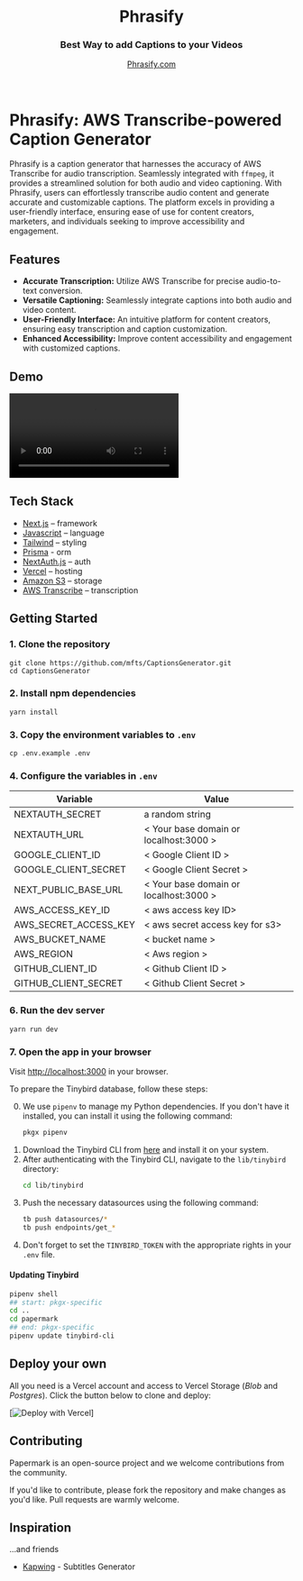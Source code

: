 <div align="center">
  <h1 align="center">Phrasify</h1>
  <h3>Best Way to add Captions to your Videos</h3>

</div>

<div align="center">
  <a href="https://phrasify.sudhanshu.site">Phrasify.com</a>
</div>

<br/>
<br/>

# Phrasify: AWS Transcribe-powered Caption Generator

Phrasify is a caption generator that harnesses the accuracy of AWS Transcribe for audio transcription. Seamlessly integrated with `ffmpeg`, it provides a streamlined solution for both audio and video captioning. 
With Phrasify, users can effortlessly transcribe audio content and generate accurate and customizable captions. The platform excels in providing a user-friendly interface, ensuring ease of use for content creators, marketers, and individuals seeking to improve accessibility and engagement.


## Features
- **Accurate Transcription:** Utilize AWS Transcribe for precise audio-to-text conversion.
- **Versatile Captioning:** Seamlessly integrate captions into both audio and video content.
- **User-Friendly Interface:** An intuitive platform for content creators, ensuring easy transcription and caption customization.
- **Enhanced Accessibility:** Improve content accessibility and engagement with customized captions.


## Demo 
![Phrasify Welcome GIF](public/phrasify-demo.wmv)


## Tech Stack

- [Next.js](https://nextjs.org/) – framework
- [Javascript](https://developer.mozilla.org/en-US/docs/Web/JavaScript) – language
- [Tailwind](https://tailwindcss.com/) – styling
- [Prisma](https://prisma.io) - orm
- [NextAuth.js](https://next-auth.js.org/) – auth
- [Vercel](https://vercel.com/) – hosting
- [Amazon S3](https://aws.amazon.com/s3) – storage
- [AWS Transcribe](https://aws.amazon.com/transcribe) – transcription



## Getting Started


### 1. Clone the repository

```shell
git clone https://github.com/mfts/CaptionsGenerator.git
cd CaptionsGenerator
```

### 2. Install npm dependencies

```shell
yarn install
```

### 3. Copy the environment variables to `.env`

```shell
cp .env.example .env
```

### 4. Configure the variables in `.env`

| Variable | Value |
|---|---|
| NEXTAUTH_SECRET | a random string |
| NEXTAUTH_URL | < Your base domain or localhost:3000 > |
| GOOGLE_CLIENT_ID | < Google Client ID > |
| GOOGLE_CLIENT_SECRET | < Google Client Secret > |
| NEXT_PUBLIC_BASE_URL | < Your base domain or localhost:3000 > |
| AWS_ACCESS_KEY_ID | < aws access key ID> |
| AWS_SECRET_ACCESS_KEY | < aws secret access key for s3> |
| AWS_BUCKET_NAME | < bucket name > |
| AWS_REGION | < Aws region > |
| GITHUB_CLIENT_ID | < Github Client ID >
| GITHUB_CLIENT_SECRET | < Github Client Secret > |



### 6. Run the dev server

```shell
yarn run dev
```

### 7. Open the app in your browser

Visit [http://localhost:3000](http://localhost:3000) in your browser.


To prepare the Tinybird database, follow these steps:

0. We use `pipenv` to manage my Python dependencies. If you don't have it installed, you can install it using the following command:
    ```sh
    pkgx pipenv
    ```
1. Download the Tinybird CLI from [here](https://www.tinybird.co/docs/cli.html) and install it on your system.
2. After authenticating with the Tinybird CLI, navigate to the `lib/tinybird` directory:
    ```sh
    cd lib/tinybird
    ```
3. Push the necessary datasources using the following command:
    ```sh
    tb push datasources/*
    tb push endpoints/get_*
    ```
4. Don't forget to set the `TINYBIRD_TOKEN` with the appropriate rights in your `.env` file.


#### Updating Tinybird

```sh
pipenv shell
## start: pkgx-specific
cd ..
cd papermark
## end: pkgx-specific
pipenv update tinybird-cli
```

## Deploy your own

All you need is a Vercel account and access to Vercel Storage (_Blob_ and _Postgres_). Click the
button below to clone and deploy:

[![Deploy with Vercel](https://vercel.com/button)]

## Contributing

Papermark is an open-source project and we welcome contributions from the community.

If you'd like to contribute, please fork the repository and make changes as you'd like. Pull requests are warmly welcome.


## Inspiration

...and friends
- [Kapwing](https://www.kapwing.com/subtitles) - Subtitles Generator


